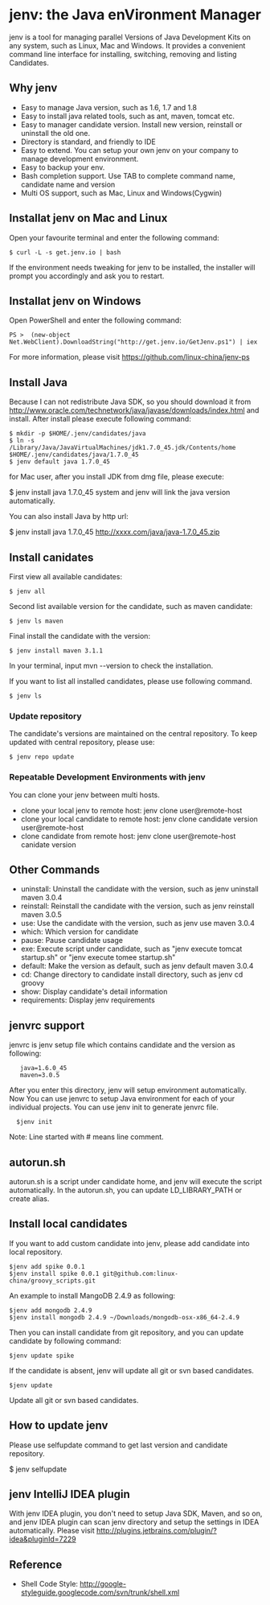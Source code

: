 jenv: the Java enVironment Manager
=======================================
jenv is a tool for managing parallel Versions of Java Development Kits on any system, such as Linux, Mac and Windows.
It provides a convenient command line interface for installing, switching, removing and listing Candidates.

## Why jenv
   * Easy to manage Java version, such as 1.6, 1.7 and 1.8
   * Easy to install java related tools, such as ant, maven, tomcat etc.
   * Easy to manager candidate version. Install new version, reinstall or uninstall the old one.
   * Directory is standard, and friendly to IDE
   * Easy to extend. You can setup your own jenv on your company to manage development environment.
   * Easy to backup your env.
   * Bash completion support. Use TAB to complete command name, candidate name and version
   * Multi OS support, such as Mac, Linux and Windows(Cygwin)

## Installat jenv on Mac and Linux
Open your favourite terminal and enter the following command:

    $ curl -L -s get.jenv.io | bash

If the environment needs tweaking for jenv to be installed, the installer will prompt you accordingly and ask you to restart.


## Installat jenv on Windows
Open PowerShell and enter the following command: 

    PS >  (new-object Net.WebClient).DownloadString("http://get.jenv.io/GetJenv.ps1") | iex

For more information, please visit https://github.com/linux-china/jenv-ps

## Install Java
Because I can not redistribute Java SDK, so you should download it from http://www.oracle.com/technetwork/java/javase/downloads/index.html
and install. After install please execute following command:

    $ mkdir -p $HOME/.jenv/candidates/java
    $ ln -s /Library/Java/JavaVirtualMachines/jdk1.7.0_45.jdk/Contents/home $HOME/.jenv/candidates/java/1.7.0_45
    $ jenv default java 1.7.0_45

for Mac user, after you install JDK from dmg file, please execute:

   $ jenv install java 1.7.0_45 system
and jenv will link the java version automatically.

You can also install Java by http url:

   $ jenv install java 1.7.0_45  http://xxxx.com/java/java-1.7.0_45.zip

## Install canidates

First view all available candidates:

    $ jenv all

Second list available version for the candidate, such as maven candidate:

    $ jenv ls maven

Final install the candidate with the version:

    $ jenv install maven 3.1.1
In your terminal, input mvn --version to check the installation.

If you want to list all installed candidates, please use following command.

    $ jenv ls

### Update repository
The candidate's versions are maintained on the central repository. To keep updated with central repository, please use:

    $ jenv repo update

### Repeatable Development Environments with jenv
You can clone your jenv between multi hosts.

* clone your local jenv to remote host: jenv clone user@remote-host
* clone your local candidate to remote host:  jenv clone candidate version user@remote-host
* clone candidate from remote host: jenv clone user@remote-host canidate version

## Other Commands

  * uninstall: Uninstall the candidate with the version, such as jenv uninstall maven 3.0.4
  * reinstall: Reinstall the candidate with the version, such as jenv reinstall maven 3.0.5
  * use: Use the candidate with the version, such as jenv use maven 3.0.4
  * which: Which version for candidate
  * pause: Pause candidate usage
  * exe: Execute script under candidate, such as "jenv execute tomcat startup.sh" or "jenv execute tomee startup.sh"
  * default: Make the version as default, such as jenv default maven 3.0.4
  * cd: Change directory to candidate install directory, such as jenv cd groovy
  * show: Display candidate's detail information
  * requirements: Display jenv requirements

## jenvrc support
jenvrc is jenv setup file which contains candidate and the version as following:

       java=1.6.0_45
       maven=3.0.5
After you enter this directory, jenv will setup environment automatically.
Now You can use jenvrc to setup Java environment for each of your individual projects.
You can use jenv init to generate jenvrc file.

      $jenv init
Note:  Line started with # means line comment.

## autorun.sh
autorun.sh is a script under candidate home, and jenv will execute the script automatically. In the autorun.sh, you can update LD_LIBRARY_PATH or create alias.

## Install local candidates
If you want to add custom candidate into jenv, please add candidate into local repository.

    $jenv add spike 0.0.1
    $jenv install spike 0.0.1 git@github.com:linux-china/groovy_scripts.git
An example to install MangoDB 2.4.9 as following:

    $jenv add mongodb 2.4.9
    $jenv install mongodb 2.4.9 ~/Downloads/mongodb-osx-x86_64-2.4.9
Then you can install candidate from git repository, and you can update candidate by following command:

    $jenv update spike
If the candidate is absent, jenv will update all git or svn based candidates.

    $jenv update
Update all git or svn based candidates.

## How to update jenv
Please use selfupdate command to get last version and candidate repository.

   $ jenv selfupdate

## jenv IntelliJ IDEA plugin
With jenv IDEA plugin, you don't need to setup Java SDK, Maven, and so on, and jenv IDEA plugin can scan jenv directory
and setup the settings in IDEA automatically. Please visit http://plugins.jetbrains.com/plugin/?idea&pluginId=7229

## Reference

* Shell Code Style: http://google-styleguide.googlecode.com/svn/trunk/shell.xml
